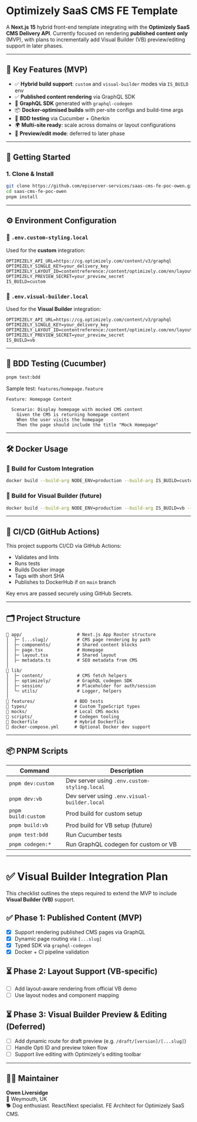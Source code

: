 # Optimizely SaaS CMS FE Template

A **Next.js 15** hybrid front-end template integrating with the **Optimizely SaaS CMS Delivery API**. Currently focused on rendering **published content only** (MVP), with plans to incrementally add Visual Builder (VB) preview/editing support in later phases.

---

## 🧩 Key Features (MVP)

- ✅ **Hybrid build support**: `custom` and `visual-builder` modes via `IS_BUILD` env
- ✅ **Published content rendering** via GraphQL SDK
- 📐 **GraphQL SDK** generated with `graphql-codegen`
- 📦 **Docker-optimised builds** with per-site configs and build-time args
- 🧪 **BDD testing** via Cucumber + Gherkin
- 🌍 **Multi-site ready**: scale across domains or layout configurations
- 🔁 **Preview/edit mode**: deferred to later phase

---

## 🚀 Getting Started

### 1. Clone & Install

```bash
git clone https://github.com/episerver-services/saas-cms-fe-poc-owen.git
cd saas-cms-fe-poc-owen
pnpm install
```

---

## ⚙️ Environment Configuration

### 🔧 `.env.custom-styling.local`

Used for the **custom** integration:

```env
OPTIMIZELY_API_URL=https://cg.optimizely.com/content/v3/graphql
OPTIMIZELY_SINGLE_KEY=your_delivery_key
OPTIMIZELY_LAYOUT_ID=contentreference:/content/optimizely.com/en/layout/
OPTIMIZELY_PREVIEW_SECRET=your_preview_secret
IS_BUILD=custom
```

### 🔧 `.env.visual-builder.local`

Used for the **Visual Builder** integration:

```env
OPTIMIZELY_API_URL=https://cg.optimizely.com/content/v3/graphql
OPTIMIZELY_SINGLE_KEY=your_delivery_key
OPTIMIZELY_LAYOUT_ID=contentreference:/content/optimizely.com/en/layout/
OPTIMIZELY_PREVIEW_SECRET=your_preview_secret
IS_BUILD=vb
```

---

## 🧪 BDD Testing (Cucumber)

```bash
pnpm test:bdd
```

Sample test: `features/homepage.feature`

```gherkin
Feature: Homepage Content

  Scenario: Display homepage with mocked CMS content
    Given the CMS is returning homepage content
    When the user visits the homepage
    Then the page should include the title "Mock Homepage"
```

---

## 🛠 Docker Usage

### 🔨 Build for Custom Integration

```bash
docker build --build-arg NODE_ENV=production --build-arg IS_BUILD=custom --build-arg OPTIMIZELY_API_URL=https://cg.optimizely.com/content/v3/graphql --build-arg OPTIMIZELY_SINGLE_KEY=your_delivery_key --build-arg OPTIMIZELY_PREVIEW_SECRET=your_preview_secret --build-arg OPTIMIZELY_LAYOUT_ID=layout_id -t optimizely-fe:custom .
```

### 🔨 Build for Visual Builder (future)

```bash
docker build --build-arg NODE_ENV=production --build-arg IS_BUILD=vb --build-arg OPTIMIZELY_API_URL=https://cg.optimizely.com/content/v3/graphql --build-arg OPTIMIZELY_SINGLE_KEY=your_delivery_key --build-arg OPTIMIZELY_PREVIEW_SECRET=your_preview_secret --build-arg OPTIMIZELY_LAYOUT_ID=layout_id -t optimizely-fe:vb .
```

---

## 🤖 CI/CD (GitHub Actions)

This project supports CI/CD via GitHub Actions:

- Validates and lints
- Runs tests
- Builds Docker image
- Tags with short SHA
- Publishes to DockerHub if on `main` branch

Key envs are passed securely using GitHub Secrets.

---

## 🗂 Project Structure

```
📁 app/                     # Next.js App Router structure
│  ├─ [...slug]/           # CMS page rendering by path
│  ├─ components/          # Shared content blocks
│  ├─ page.tsx             # Homepage
│  ├─ layout.tsx           # Shared layout
│  ├─ metadata.ts          # SEO metadata from CMS
│
📁 lib/
│  ├─ content/             # CMS fetch helpers
│  ├─ optimizely/          # GraphQL codegen SDK
│  ├─ session/             # Placeholder for auth/session
│  └─ utils/               # Logger, helpers
│
📁 features/               # BDD tests
📁 types/                  # Custom TypeScript types
📁 mocks/                  # Local CMS mocks
📁 scripts/                # Codegen tooling
📄 Dockerfile              # Hybrid Dockerfile
📄 docker-compose.yml      # Optional Docker dev support
```

---

## 📦 PNPM Scripts

| Command             | Description                                  |
| ------------------- | -------------------------------------------- |
| `pnpm dev:custom`   | Dev server using `.env.custom-styling.local` |
| `pnpm dev:vb`       | Dev server using `.env.visual-builder.local` |
| `pnpm build:custom` | Prod build for custom setup                  |
| `pnpm build:vb`     | Prod build for VB setup (future)             |
| `pnpm test:bdd`     | Run Cucumber tests                           |
| `pnpm codegen:*`    | Run GraphQL codegen for custom or VB         |

---

# ✅ Visual Builder Integration Plan

This checklist outlines the steps required to extend the MVP to include **Visual Builder (VB)** support.

## ✅ Phase 1: Published Content (MVP)
- [x] Support rendering published CMS pages via GraphQL
- [x] Dynamic page routing via `[...slug]`
- [x] Typed SDK via `graphql-codegen`
- [x] Docker + CI pipeline validation

## ⏳ Phase 2: Layout Support (VB-specific)
- [ ] Add layout-aware rendering from official VB demo
- [ ] Use layout nodes and component mapping

## ⏳ Phase 3: Visual Builder Preview & Editing (Deferred)
- [ ] Add dynamic route for draft preview (e.g. `/draft/[version]/[...slug]`)
- [ ] Handle Opti ID and preview token flow
- [ ] Support live editing with Optimizely's editing toolbar

---

## 👨‍💻 Maintainer

**Owen Liversidge**  
📍 Weymouth, UK  
🐕 Dog enthusiast. React/Next specialist. FE Architect for Optimizely SaaS CMS.

